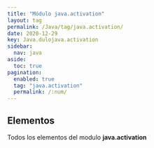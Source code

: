 ```yaml
---
title: "Módulo java.activation"
layout: tag
permalink: /Java/tag/java.activation/
date: 2020-12-29
key: Java.dulojava.activation
sidebar: 
  nav: java
aside: 
  toc: true
pagination: 
  enabled: true
  tag: "java.activation"
  permalink: /:num/
---
```


<h2>Elementos</h2>
Todos los elementos del modulo <strong>java.activation</strong>
